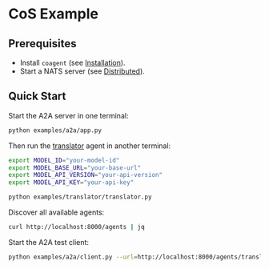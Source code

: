 # CoS Example


## Prerequisites

- Install `coagent` (see [Installation](../../README.md#installation)).
- Start a NATS server (see [Distributed](../../README.md#distributed)).


## Quick Start

Start the A2A server in one terminal:

```bash
python examples/a2a/app.py
```

Then run the [translator](../translator/README.md) agent in another terminal:

```bash
export MODEL_ID="your-model-id"
export MODEL_BASE_URL="your-base-url"
export MODEL_API_VERSION="your-api-version"
export MODEL_API_KEY="your-api-key"

python examples/translator/translator.py
```

Discover all available agents:

```bash
curl http://localhost:8000/agents | jq
```

Start the A2A test client:

```bash
python examples/a2a/client.py --url=http://localhost:8000/agents/translator
```
